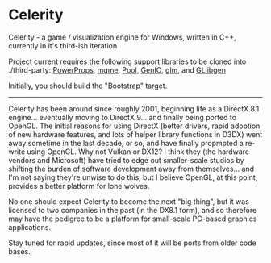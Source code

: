 # Celerity
Celerity - a game / visualization engine for Windows, written in C++, currently in it's third-ish iteration

Project current requires the following support libraries to be cloned into ./third-party: <a href="https://github.com/keelanstuart/powerprops">PowerProps</a>, <a href="https://github.com/keelanstuart/mqme">mqme</a>, <a href="https://github.com/keelanstuart/Pool">Pool</a>, <a href="https://github.com/keelanstuart/genio">GenIO</a>, <a href="https://github.com/g-truc/glm">glm</a>, and <a href="https://github.com/keelanstuart/GLlibgen">GLlibgen</a>

Initially, you should build the "Bootstrap" target.

______________________________________________

Celerity has been around since roughly 2001, beginning life as a DirectX 8.1 engine... eventually moving to DirectX 9... and finally being ported to OpenGL. The initial reasons for using DirectX (better drivers, rapid adoption of new hardware features, and lots of helper library functions in D3DX) went away sometime in the last decade, or so, and have finally propmpted a re-write using OpenGL. Why not Vulkan or DX12? I think they (the hardware vendors and Microsoft) have tried to edge out smaller-scale studios by shifting the burden of software development away from themselves... and I'm not saying they're unwise to do this, but I believe OpenGL, at this point, provides a better platform for lone wolves.

No one should expect Celerity to become the next "big thing", but it was licensed to two companies in the past (in the DX8.1 form), and so therefore may have the pedigree to be a platform for small-scale PC-based graphics applications.

Stay tuned for rapid updates, since most of it will be ports from older code bases.
